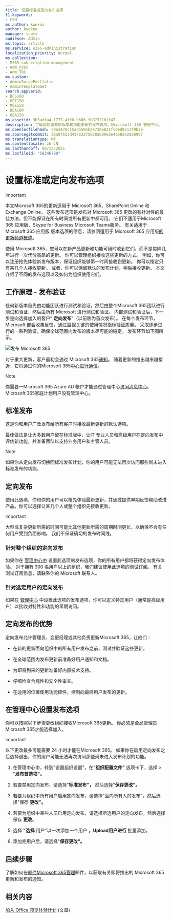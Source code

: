 ```yaml
---
title: 设置标准或定向发布选项
f1.keywords:
- CSH
ms.author: kwekua
author: kwekua
manager: scotv
audience: Admin
ms.topic: article
ms.service: o365-administration
localization_priority: Normal
ms.collection:
- M365-subscription-management
- Adm_O365
- Adm_TOC
ms.custom:
- AdminSurgePortfolio
- AdminTemplateSet
search.appverid:
- BCS160
- MET150
- MOE150
- BEA160
- GEA150
ms.assetid: 3b3adfa4-1777-4ff0-b606-fb8732101f47
description: 了解如何设置新版本和功能更新的发布选项，Microsoft 365 管理中心。
ms.openlocfilehash: c9a3478c15ad5505bae73b6821fc8ed9511f9b3e
ms.sourcegitcommit: 38a07b23d41763275628ab89e2e4e58ae2926997
ms.translationtype: MT
ms.contentlocale: zh-CN
ms.lasthandoff: 08/13/2021
ms.locfileid: "58346780"
---
```

# <a name="set-up-the-standard-or-targeted-release-options"></a>设置标准或定向发布选项

> [!IMPORTANT]
> 本文Microsoft 365的更新适用于 Microsoft 365、SharePoint Online 和 Exchange Online。 这些发布选项是发布对 Microsoft 365 更改的有针对性的最佳方法，但不能保证在所有时间或所有更新中都可用。 它们不适用于Microsoft 365 应用版、Skype for Business Microsoft Teams服务。 有关适用于 Microsoft 365 应用版 版本选项的信息，请参阅适用于 Microsoft 365 应用版[的更新频道概述](/deployoffice/overview-update-channels)。

使用 Microsoft 365，您可以在新产品更新和功能可用时收到它们，而不是每隔几年进行一次代价高昂的更新。 你可以管理组织接收这些更新的方式。 例如，你可以注册抢先体验新发布版本，保证组织能够第一时间接收到更新。 你可以指定只有某几个人接收更新。 或者，你可以保留默认的发布计划，稍后接收更新。 本文介绍了不同的发布选项以及如何为组织使用它们。

## <a name="how-it-works---release-validation"></a>工作原理 - 发布验证

任何新版本首先由功能团队进行测试和验证，然后由整个Microsoft 365团队进行测试和验证，然后由所有 Microsoft 进行测试和验证。 内部测试和验证后，下一步是向选择加入的客户" **定向发布**"（以前称为首次发布）。 在每个发布环节，Microsoft 都会收集反馈，通过监视关键的使用情况指标验证质量。 采取逐步进行的一系列验证，确保全球范围内发布的版本尽可能的稳定。 发布环节如下图所示。 
  
![发布 Microsoft 365](../../media/73611ed3-2d8c-4e7b-8074-9f03b239f9ed.png)
  
对于重大更新，客户最初会通过 Microsoft 365[通知](https://products.office.com/business/office-365-roadmap)。 随着更新的推出越来越接近，它将通过你的Microsoft 365[中心进行通信](https://admin.microsoft.com/Adminportal/Home?source=applauncher#/MessageCenter)。

> [!NOTE]
> 你需要一Microsoft 365 Azure AD 帐户才能通过管理中心[访问消息中心](/office365/admin/admin-overview/about-the-admin-center)。 Microsoft 365家庭计划用户没有管理中心。


## <a name="standard-release"></a>标准发布

这是你和用户广泛发布给所有客户时接收最新更新的默认选项。
  
最佳做法是让大多数用户留在标准版中，让IT 专业人员和高级用户在定向发布中评估新功能，并准备团队以支持业务用户和主管人员。 
  
> [!NOTE]
> 如果你从定向发布切换回标准发布计划，你的用户可能无法再次访问那些尚未进入标准发布的功能。 
  
## <a name="targeted-release"></a>定向发布

使用此选项，你和你的用户可以抢先体验最新更新，并通过提供早期反馈帮助改进产品。你可以选择让某几个人或整个组织先接收更新。
  
> [!IMPORTANT]
> 大型或复杂更新所需的时间可能比其他更新所需的周期时间更长，以确保不会有任何用户受到负面影响。 我们不保证确切的发布时间线。 
  
### <a name="targeted-release-for-entire-organization"></a>针对整个组织的定向发布

如果你在 [管理中心中](#set-up-the-release-option-in-the-admin-center) 设置此选项的发布选项，你的所有用户都将获得定向发布体验。 对于拥有 300 名用户以上的组织，我们建议使用此选项的测试订阅。 有关测试订阅信息，请联系你的 Microsoft 联系人。 
  
### <a name="targeted-release-for-selected-users"></a>针对选定用户的定向发布

如果在 [管理中心](#set-up-the-release-option-in-the-admin-center) 中设置此选项的发布选项，你可以定义特定用户（通常是高级用户）以接收对特性和功能的早期访问。 
  
## <a name="benefits-of-targeted-release"></a>定向发布的优势

定向发布允许管理员、变更经理或其他负责更新Microsoft 365，让他们：
  
- 在新的更新面向组织中的所有用户发布之前，测试并验证这些更新。
    
- 在全球范围内发布更新前准备好用户通知和文档。
    
- 为即将到来的更新准备好内部技术支持。
    
- 仔细检查合规性和安全性审查。
    
- 在适用的位置使用功能控件，控制向最终用户发布的更新。
    
## <a name="set-up-the-release-option-in-the-admin-center"></a>在管理中心设置发布选项

你可以按照以下步骤更改组织接收Microsoft 365更新。 你必须是全局管理员Microsoft 365才能选择加入。
  
> [!IMPORTANT]
> 以下更改最多可能需要 24 小时才能在Microsoft 365。 如果你在启用定向发布之后选择退出，你的用户可能无法再次访问那些尚未进入发布计划的功能。 
  
1. 在管理中心中，转到"设置组织设置"，在"**组织配置文件"** 选项卡下，选择  >  "**发布首选项"。** <a href="https://go.microsoft.com/fwlink/p/?linkid=2067339" target="_blank"></a>

5. 若要禁用定向发布，请选择"**标准发布"，** 然后选择"**保存更改"。** 
    
6. 若要为组织中所有用户启用定向发布，请选择"面向所有人的发布"，然后选择"保存 **更改"。** 
    
7. 若要为组织中某些人员启用定向发布，请选择所选用户的定向发布，然后选择保存 **更改**。 
    
8. 选择 **"选择** 用户"以一次添加一个用户 **，Upload用户进行** 批量添加。
    
9. 添加完用户后，请选择"**保存更改"。**
  
## <a name="next-steps"></a>后续步骤

了解如何在[邮件Microsoft 365](/office365/admin/manage/message-center)[管理](https://admin.microsoft.com/Adminportal/Home?source=applauncher#/MessageCenter)邮件，以获取有关即将推出的 Microsoft 365 更新和发布的通知。

## <a name="related-content"></a>相关内容

[加入 Office 预览体验计划](https://insider.office.com/join/windows) (文章) 
